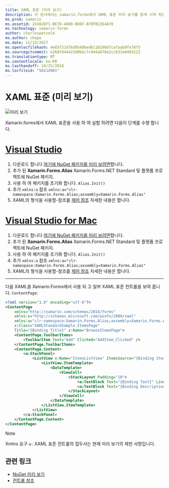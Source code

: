 ```yaml
---
title: XAML 표준 (미리 보기)
description: 이 문서에서는 xamarin.forms에서 XAML 표준 미리 보기를 탐색 시작 하는 방법에 설명 합니다.
ms.prod: xamarin
ms.assetid: 24382DF1-BE70-4608-B86F-B79FB23E4A78
ms.technology: xamarin-forms
author: charlespetzold
ms.author: chape
ms.date: 11/15/2017
ms.openlocfilehash: 4e65f31d76d9540bed6110198d7cafaab9fe78f5
ms.sourcegitcommit: e268fd44422d0bbc7c944a678e2cc633a0493122
ms.translationtype: MT
ms.contentlocale: ko-KR
ms.lasthandoff: 10/25/2018
ms.locfileid: "50114901"
---
```

# <a name="xaml-standard-preview"></a>XAML 표준 (미리 보기)

![미리 보기](~/media/shared/preview.png)

Xamarin.forms에서 XAML 표준을 사용 하 여 실험 하려면 다음이 단계를 수행 합니다.

# <a name="visual-studiotabwindows"></a>[Visual Studio](#tab/windows)

1. 다운로드 합니다 [여기에 NuGet 패키지를 미리 보려면](https://aka.ms/xf-xamlstandard-nuget)합니다.
2. 추가 된 **Xamarin.Forms.Alias** Xamarin.Forms.NET Standard 및 플랫폼 프로젝트에 NuGet 패키지.
3. 사용 하 여 패키지를 초기화 합니다. `Alias.Init()`
4. 추가 `xmlns:a` 참조 `xmlns:a="clr-namespace:Xamarin.Forms.Alias;assembly=Xamarin.Forms.Alias"`
5. XAML의 형식을 사용할-참조를 [제어 참조](controls.md) 자세한 내용은 합니다.

# <a name="visual-studio-for-mactabmacos"></a>[Visual Studio for Mac](#tab/macos)

1. 다운로드 합니다 [여기에 NuGet 패키지를 미리 보려면](https://aka.ms/xf-xamlstandard-nuget)합니다.
2. 추가 된 **Xamarin.Forms.Alias** Xamarin.Forms.NET Standard 및 플랫폼 프로젝트에 NuGet 패키지.
3. 사용 하 여 패키지를 초기화 합니다. `Alias.Init()`
4. 추가 `xmlns:a` 참조 `xmlns:a="clr-namespace:Xamarin.Forms.Alias;assembly=Xamarin.Forms.Alias"`
5. XAML의 형식을 사용할-참조를 [제어 참조](controls.md) 자세한 내용은 합니다.

-----

다음 XAML을 Xamarin.Forms에서 사용 되 고 일부 XAML 표준 컨트롤을 보여 줍니다. `ContentPage`:

```xml
<?xml version="1.0" encoding="utf-8"?>
<ContentPage 
    xmlns="http://xamarin.com/schemas/2014/forms" 
    xmlns:x="http://schemas.microsoft.com/winfx/2009/xaml" 
    xmlns:a="clr-namespace:Xamarin.Forms.Alias;assembly=Xamarin.Forms.Alias"
    x:Class="XAMLStandardSample.ItemsPage" 
    Title="{Binding Title}" x:Name="BrowseItemsPage">
    <ContentPage.ToolbarItems>
        <ToolbarItem Text="Add" Clicked="AddItem_Clicked" />
    </ContentPage.ToolbarItems>
    <ContentPage.Content>
        <a:StackPanel>
            <ListView x:Name="ItemsListView" ItemsSource="{Binding Items}" VerticalOptions="FillAndExpand" HasUnevenRows="true" RefreshCommand="{Binding LoadItemsCommand}" IsPullToRefreshEnabled="true" IsRefreshing="{Binding IsBusy, Mode=OneWay}" CachingStrategy="RecycleElement" ItemSelected="OnItemSelected">
                <ListView.ItemTemplate>
                    <DataTemplate>
                        <ViewCell>
                            <StackLayout Padding="10">
                                <a:TextBlock Text="{Binding Text}" LineBreakMode="NoWrap" Style="{DynamicResource ListItemTextStyle}" FontSize="16" />
                                <a:TextBlock Text="{Binding Description}" LineBreakMode="NoWrap" Style="{DynamicResource ListItemDetailTextStyle}" FontSize="13" />
                            </StackLayout>
                        </ViewCell>
                    </DataTemplate>
                </ListView.ItemTemplate>
            </ListView>
        </a:StackPanel>
    </ContentPage.Content>
</ContentPage>
```

> [!NOTE]
> Xmlns 요구 `a:` XAML 표준 컨트롤의 접두사는 현재 미리 보기의 제한 사항입니다.


## <a name="related-links"></a>관련 링크

- [NuGet 미리 보기](https://aka.ms/xf-xamlstandard-nuget)
- [컨트롤 참조](controls.md)
